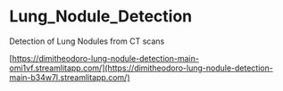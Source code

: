 # Lung_Nodule_Detection
Detection of Lung Nodules from CT scans



[https://dimitheodoro-lung-nodule-detection-main-omi1vf.streamlitapp.com/](https://dimitheodoro-lung-nodule-detection-main-b34w7l.streamlitapp.com/)
